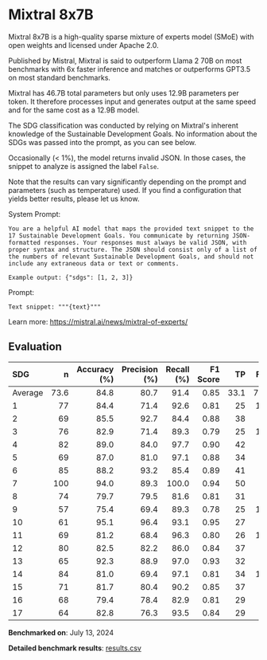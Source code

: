 # Mixtral 8x7B

Mixtral 8x7B is a high-quality sparse mixture of experts model (SMoE) with
open weights and licensed under Apache 2.0.

Published by Mistral, Mixtral is said to outperform Llama 2 70B on most
benchmarks with 6x faster inference and matches or outperforms GPT3.5 on most
standard benchmarks.

Mixtral has 46.7B total parameters but only uses 12.9B parameters per token.
It therefore processes input and generates output at the same speed and for
the same cost as a 12.9B model.

The SDG classification was conducted by relying on Mixtral's inherent
knowledge of the Sustainable Development Goals. No information about the SDGs
was passed into the prompt, as you can see below.

Occasionally (< 1%), the model returns invalid JSON. In those cases, the
snippet to analyze is assigned the label `False`.

Note that the results can vary significantly depending on the prompt and
parameters (such as temperature) used. If you find a configuration that yields
better results, please let us know.

System Prompt:

```
You are a helpful AI model that maps the provided text snippet to the 17 Sustainable Development Goals. You communicate by returning JSON-formatted responses. Your responses must always be valid JSON, with proper syntax and structure. The JSON should consist only of a list of the numbers of relevant Sustainable Development Goals, and should not include any extraneous data or text or comments.

Example output: {"sdgs": [1, 2, 3]}
```

Prompt:

```
Text snippet: """{text}"""
```


Learn more: https://mistral.ai/news/mixtral-of-experts/

## Evaluation

| SDG     |    n |   Accuracy (%) |   Precision (%) |   Recall (%) |   F1 Score |   TP |   FP |   TN |   FN |
|:--------|-----:|---------------:|----------------:|-------------:|-----------:|-----:|-----:|-----:|-----:|
| Average | 73.6 |           84.8 |            80.7 |         91.4 |       0.85 | 33.1 |  7.8 | 29.5 |  3.2 |
| 1       |   77 |           84.4 |            71.4 |         92.6 |       0.81 |   25 |   10 |   40 |    2 |
| 2       |   69 |           85.5 |            92.7 |         84.4 |       0.88 |   38 |    3 |   21 |    7 |
| 3       |   76 |           82.9 |            71.4 |         89.3 |       0.79 |   25 |   10 |   38 |    3 |
| 4       |   82 |           89.0 |            84.0 |         97.7 |       0.90 |   42 |    8 |   31 |    1 |
| 5       |   69 |           87.0 |            81.0 |         97.1 |       0.88 |   34 |    8 |   26 |    1 |
| 6       |   85 |           88.2 |            93.2 |         85.4 |       0.89 |   41 |    3 |   34 |    7 |
| 7       |  100 |           94.0 |            89.3 |        100.0 |       0.94 |   50 |    6 |   44 |    0 |
| 8       |   74 |           79.7 |            79.5 |         81.6 |       0.81 |   31 |    8 |   28 |    7 |
| 9       |   57 |           75.4 |            69.4 |         89.3 |       0.78 |   25 |   11 |   18 |    3 |
| 10      |   61 |           95.1 |            96.4 |         93.1 |       0.95 |   27 |    1 |   31 |    2 |
| 11      |   69 |           81.2 |            68.4 |         96.3 |       0.80 |   26 |   12 |   30 |    1 |
| 12      |   80 |           82.5 |            82.2 |         86.0 |       0.84 |   37 |    8 |   29 |    6 |
| 13      |   65 |           92.3 |            88.9 |         97.0 |       0.93 |   32 |    4 |   28 |    1 |
| 14      |   84 |           81.0 |            69.4 |         97.1 |       0.81 |   34 |   15 |   34 |    1 |
| 15      |   71 |           81.7 |            80.4 |         90.2 |       0.85 |   37 |    9 |   21 |    4 |
| 16      |   68 |           79.4 |            78.4 |         82.9 |       0.81 |   29 |    8 |   25 |    6 |
| 17      |   64 |           82.8 |            76.3 |         93.5 |       0.84 |   29 |    9 |   24 |    2 |

**Benchmarked on**: July 13, 2024

**Detailed benchmark results**: [results.csv](results.csv)